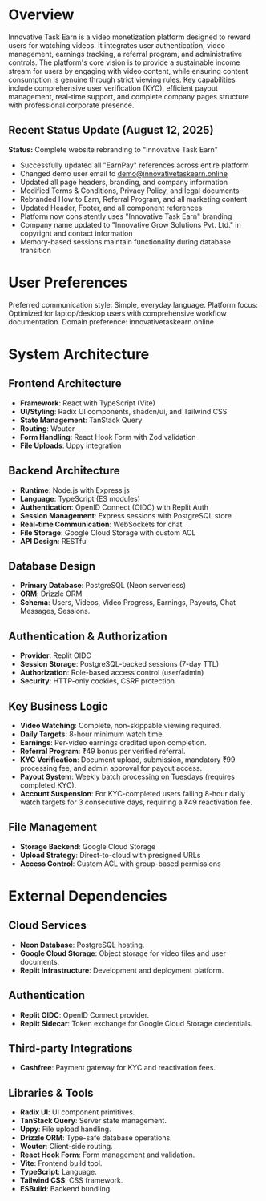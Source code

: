 # Overview

Innovative Task Earn is a video monetization platform designed to reward users for watching videos. It integrates user authentication, video management, earnings tracking, a referral program, and administrative controls. The platform's core vision is to provide a sustainable income stream for users by engaging with video content, while ensuring content consumption is genuine through strict viewing rules. Key capabilities include comprehensive user verification (KYC), efficient payout management, real-time support, and complete company pages structure with professional corporate presence.

## Recent Status Update (August 12, 2025)
**Status:** Complete website rebranding to "Innovative Task Earn" 
- Successfully updated all "EarnPay" references across entire platform
- Changed demo user email to demo@innovativetaskearn.online
- Updated all page headers, branding, and company information
- Modified Terms & Conditions, Privacy Policy, and legal documents
- Rebranded How to Earn, Referral Program, and all marketing content
- Updated Header, Footer, and all component references
- Platform now consistently uses "Innovative Task Earn" branding
- Company name updated to "Innovative Grow Solutions Pvt. Ltd." in copyright and contact information
- Memory-based sessions maintain functionality during database transition

# User Preferences

Preferred communication style: Simple, everyday language.
Platform focus: Optimized for laptop/desktop users with comprehensive workflow documentation.
Domain preference: innovativetaskearn.online

# System Architecture

## Frontend Architecture
- **Framework**: React with TypeScript (Vite)
- **UI/Styling**: Radix UI components, shadcn/ui, and Tailwind CSS
- **State Management**: TanStack Query
- **Routing**: Wouter
- **Form Handling**: React Hook Form with Zod validation
- **File Uploads**: Uppy integration

## Backend Architecture
- **Runtime**: Node.js with Express.js
- **Language**: TypeScript (ES modules)
- **Authentication**: OpenID Connect (OIDC) with Replit Auth
- **Session Management**: Express sessions with PostgreSQL store
- **Real-time Communication**: WebSockets for chat
- **File Storage**: Google Cloud Storage with custom ACL
- **API Design**: RESTful

## Database Design
- **Primary Database**: PostgreSQL (Neon serverless)
- **ORM**: Drizzle ORM
- **Schema**: Users, Videos, Video Progress, Earnings, Payouts, Chat Messages, Sessions.

## Authentication & Authorization
- **Provider**: Replit OIDC
- **Session Storage**: PostgreSQL-backed sessions (7-day TTL)
- **Authorization**: Role-based access control (user/admin)
- **Security**: HTTP-only cookies, CSRF protection

## Key Business Logic
- **Video Watching**: Complete, non-skippable viewing required.
- **Daily Targets**: 8-hour minimum watch time.
- **Earnings**: Per-video earnings credited upon completion.
- **Referral Program**: ₹49 bonus per verified referral.
- **KYC Verification**: Document upload, submission, mandatory ₹99 processing fee, and admin approval for payout access.
- **Payout System**: Weekly batch processing on Tuesdays (requires completed KYC).
- **Account Suspension**: For KYC-completed users failing 8-hour daily watch targets for 3 consecutive days, requiring a ₹49 reactivation fee.

## File Management
- **Storage Backend**: Google Cloud Storage
- **Upload Strategy**: Direct-to-cloud with presigned URLs
- **Access Control**: Custom ACL with group-based permissions

# External Dependencies

## Cloud Services
- **Neon Database**: PostgreSQL hosting.
- **Google Cloud Storage**: Object storage for video files and user documents.
- **Replit Infrastructure**: Development and deployment platform.

## Authentication
- **Replit OIDC**: OpenID Connect provider.
- **Replit Sidecar**: Token exchange for Google Cloud Storage credentials.

## Third-party Integrations
- **Cashfree**: Payment gateway for KYC and reactivation fees.

## Libraries & Tools
- **Radix UI**: UI component primitives.
- **TanStack Query**: Server state management.
- **Uppy**: File upload handling.
- **Drizzle ORM**: Type-safe database operations.
- **Wouter**: Client-side routing.
- **React Hook Form**: Form management and validation.
- **Vite**: Frontend build tool.
- **TypeScript**: Language.
- **Tailwind CSS**: CSS framework.
- **ESBuild**: Backend bundling.
